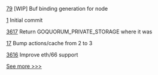 
[79](https://github.com/hyperledger/fabric-protos/pull/79) [WIP] Buf binding generation for node

[1](https://github.com/hyperledger-labs/nft-auction/pull/1) Initial commit

[3617](https://github.com/hyperledger/besu/pull/3617) Return GOQUORUM_PRIVATE_STORAGE where it was

[17](https://github.com/hyperledger-labs/acapy-java-client/pull/17) Bump actions/cache from 2 to 3

[3616](https://github.com/hyperledger/besu/pull/3616) Improve eth/66 support


[See more >>>](https://start-here.hyperledger.org/pull-requests)
